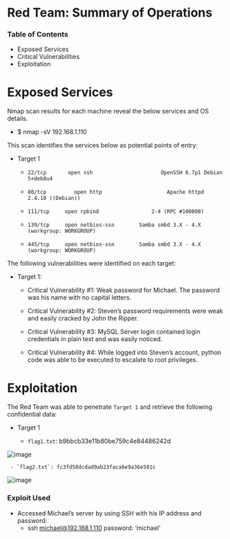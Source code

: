 # Red Team: Summary of Operations

### Table of Contents
- Exposed Services
- Critical Vulnerabilities
- Exploitation

# Exposed Services

Nmap scan results for each machine reveal the below services and OS details.
- $ nmap -sV 192.168.1.110


This scan identifies the services below as potential points of entry:
- Target 1
     -     22/tcp       open ssh                      OpenSSH 6.7p1 Debian 5+deb8u4
     -     80/tcp	      open http                     Apache httpd 2.4.10 ((Debian))
     -     111/tcp     open rpbind                 2-4 (RPC #100000)
     -     139/tcp     open netbios-ssn        Samba smbd 3.X - 4.X (workgroup: WORKGROUP)
     -     445/tcp     open netbios-ssn        Samba smbd 3.X - 4.X (workgroup: WORKGROUP)
 


The following vulnerabilities were identified on each target:
- Target 1:

	- Critical Vulnerability #1:
		Weak password for Michael. The password was his name with no capital letters.

	- Critical Vulnerability #2: 
		Steven’s password requirements were weak and easily cracked by John the Ripper.

	- Critical Vulnerability  #3:
		MySQL Server login contained login credentials in plain text and was easily noticed. 

	- Critical Vulnerability  #4:
		While logged into Steven’s account, python code was able to be executed to escalate to root privileges.


















# Exploitation

The Red Team was able to penetrate `Target 1` and retrieve the following confidential data:
 - Target 1

	- `flag1.txt`: b9bbcb33e11b80be759c4e84486242d

![image](Pictures\Flag1_Project3.png)
















	 - `flag2.txt`: fc3fd58dcdad9ab23faca6e9a36e581c

![image](Pictures\Flag2_Project3.png)


### Exploit Used

 - Accessed Michael’s server by using SSH with his IP address and password:
	 - ssh michael@192.168.1.110  password: ‘michael’

